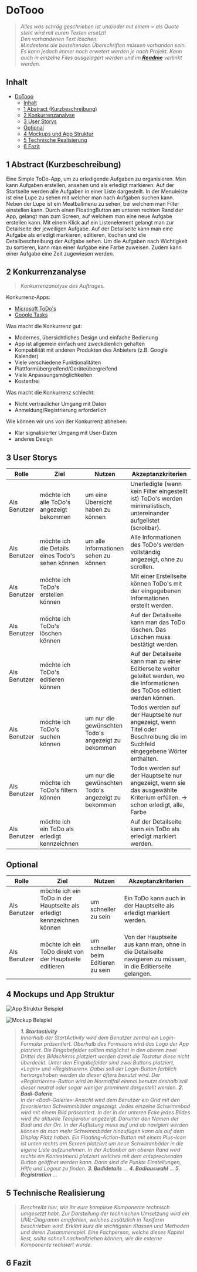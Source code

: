 # DoTooo

> *Alles was schräg geschrieben ist und/oder mit einem > als Quote steht wird mit euren Texten ersetzt!*  
> *Den vorhandenen Text löschen.*  
> *Mindestens die bestehenden Überschriften müssen vorhanden sein. Es kann jedoch immer noch erwetert werden je nach Projekt.*
> *Kann auch in einzelne Files ausgelagert werden und im **[Readme](README.md)** verlinkt werden.*

## Inhalt

- [DoTooo](#dotooo)
  - [Inhalt](#inhalt)
  - [1 Abstract (Kurzbeschreibung)](#1-abstract-kurzbeschreibung)
  - [2 Konkurrenzanalyse](#2-konkurrenzanalyse)
  - [3 User Storys](#3-user-storys)
  - [Optional](#optional)
  - [4 Mockups und App Struktur](#4-mockups-und-app-struktur)
  - [5 Technische Realisierung](#5-technische-realisierung)
  - [6 Fazit](#6-fazit)

## 1 Abstract (Kurzbeschreibung)

Eine Simple ToDo-App, um zu erledigende Aufgaben zu organisieren. Man kann Aufgaben erstellen, ansehen und als erledigt
markieren. Auf der Startseite werden alle Aufgaben in einer Liste dargestellt. In der Menuleiste ist eine Lupe zu sehen
mit welcher man nach Aufgaben suchen kann. Neben der Lupe ist ein Meatballmenu zu sehen, bei welchem man Filter
einstellen kann. Durch einen FloatingButton am unteren rechten Rand der App, gelangt man zum Screen, auf welchem man
eine neue Aufgabe erstellen kann. Mit einem Klick auf ein Listenelement gelangt man zur Detailseite der jeweiligen
Aufgabe. Auf der Detailseite kann man eine Aufgabe als erledigt markieren, editieren, löschen und die Detailbeschreibung
der Aufgabe sehen. Um die Aufgaben nach Wichtigkeit zu sortieren, kann man einer Aufgabe eine Farbe zuweisen. Zudem kann
einer Aufgabe eine Zeit zugewiesen werden.

## 2 Konkurrenzanalyse

> *Konkurrenzanalyse des Auftrages.*

Konkurrenz-Apps:

- [Microsoft ToDo's](https://play.google.com/store/apps/details?id=com.microsoft.todos&hl=de_CH&gl=US)
- [Google Tasks](https://play.google.com/store/apps/details?id=com.google.android.apps.tasks&hl=de_CH&gl=US)

Was macht die Konkurrenz gut:

- Modernes, übersichtliches Design und einfache Bedienung
- App ist allgemein einfach und zweckdienlich gehalten
- Kompabilität mit anderen Produkten des Anbieters (z.B. Google Kalender)
- Viele verschiedene Funktionalitäten
- Plattformübergreifend/Geräteübergreifend
- Viele Anpassungsmöglichkeiten
- Kostenfrei

Was macht die Konkurrenz schlecht:

- Nicht vertraulicher Umgang mit Daten
- Anmeldung/Registrierung erforderlich

Wie können wir uns von der Konkurrenz abheben:

- Klar signalisierter Umgang mit User-Daten
- anderes Design

## 3 User Storys

| Rolle        | Ziel                                             | Nutzen                                              | Akzeptanzkriterien                                                                                                                |
|--------------|--------------------------------------------------|-----------------------------------------------------|-----------------------------------------------------------------------------------------------------------------------------------|
| Als Benutzer | möchte ich alle ToDo's angezeigt bekommen        | um eine Übersicht haben zu können                   | Unerledigte (wenn kein Filter eingestellt ist) ToDo's werden minimalistisch, untereinander aufgelistet (scrollbar).               |
| Als Benutzer | möchte ich die Details eines Todo's sehen können | um alle Informationen sehen zu können               | Alle Informationen des ToDo's werden vollständig angezeigt, ohne zu scrollen.                                                     |
| Als Benutzer | möchte ich ToDo's erstellen können               |                                                     | Mit einer Erstellseite können ToDo's mit der eingegebenen Informationen erstellt werden.                                          |
| Als Benutzer | möchte ich ToDo's löschen können                 |                                                     | Auf der Detailseite kann man das ToDo löschen. Das Löschen muss bestätigt werden.                                                 |
| Als Benutzer | möchte ich ToDo's editieren können               |                                                     | Auf der Detailseite kann man zu einer Editierseite weiter geleitet werden, wo die Informationen des ToDos editiert werden können. |
| Als Benutzer | möchte ich ToDo's suchen können                  | um nur die gewünschten Todo's angezeigt zu bekommen | Todos werden auf der Hauptseite nur angezeigt, wenn Titel oder Beschreibung die im Suchfeld eingegebene Wörter enthalten.         |
| Als Benutzer | möchte ich ToDo's filtern können                 | um nur die gewünschten Todo's angezeigt zu bekommen | Todos werden auf der Hauptseite nur angezeigt, wenn sie das ausgewählte Kriterium erfüllen. -> schon erledigt, alle, Farbe        |
| Als Benutzer | möchte ich ein ToDo als erledigt kennzeichnen    |                                                     | Auf der Detailseite kann ein ToDo als erledigt markiert werden.                                                                   |

## Optional

| Rolle        | Ziel                                                                   | Nutzen                              | Akzeptanzkriterien                                                                                          |
|--------------|------------------------------------------------------------------------|-------------------------------------|-------------------------------------------------------------------------------------------------------------|
| Als Benutzer | möchte ich ein ToDo in der Hauptseite als erledigt kennzeichnen können | um schneller zu sein                | Ein ToDo kann auch in der Hauptseite als erledigt markiert werden.                                          |
| Als Benutzer | möchte ich ein ToDo direkt von der Hauptseite editieren                | um schneller beim Editieren zu sein | Von der Hauptseite aus kann man, ohne in die Detailseite navigieren zu müssen, in die Editierseite gelangen. |

## 4 Mockups und App Struktur

![App Struktur Beispiel](images/app-structure-doc-temp.png)

![Mockup Beispiel](images/mockups-doc-temp.png)
> ***1. Startactivity***  
> *Innerhalb der StartActivity wird dem Benutzer zentral ein Login-Formular  präsentiert. Oberhalb des Formulars wird das Logo der App platziert. Die Eingabefelder sollten möglichst in den oberen zwei Drittel des Bildschirms platziert werden damit die Tastatur diese nicht überdeckt.
> Unter den Eingabefelder sind zwei Buttons platziert, «Login» und «Registrieren». Dabei soll der Login-Button farblich hervorgehoben werden da dieser öfters benutzt wird. Der «Registrieren»-Button wird im Normalfall einmal benutzt deshalb soll dieser neutral oder sogar weniger prominent dargestellt werden.*
> ***2. Badi-Galerie***  
> *In der «Badi-Galerie»-Ansicht wird dem Benutzer ein Grid mit den favorisierten Schwimmbäder angezeigt. Jedes einzelne Schwimmbad wird mit einem Bild präsentiert. In der in der unteren Ecke jedes Bildes wird die aktuelle Temperatur angezeigt. Darunter den Namen der Badi und der Ort. In der Auflistung muss auf und ab navigiert werden können da man mehr Schwimmbäder hinzufügen kann als auf dem Display Platz haben. Ein Floating-Action-Button mit einem Plus-Icon ist unten rechts am Screen platziert um neue Schwimmbäder in die eigene Liste aufzunehmen. In der Actionbar am oberen Rand wird rechts ein Kontextmenü platziert welches mit dem entsprechenden Button geöffnet werden kann. Darin sind die Punkte Einstellungen, Hilfe und Logout zu finden.*
> ***3. Badidetails***
> ...
> ***4. Badiauswahl***
> ...
> ***5. Registration***
> ...

## 5 Technische Realisierung

> *Beschreibt hier, wie ihr eure komplexe Komponente technisch umgesetzt habt. Zur Darstellung der technischen Umsetzung wird ein UML-Diagramm empfohlen, welches zusätzlich in Textform beschrieben wird. Erklärt kurz die wichtigsten Klassen und Methoden und deren Zusammenspiel. Eine Fachperson, welche dieses Kapitel liest, sollte schnell nachvollziehen können, wie die externe Komponente realisiert wurde.*

## 6 Fazit
